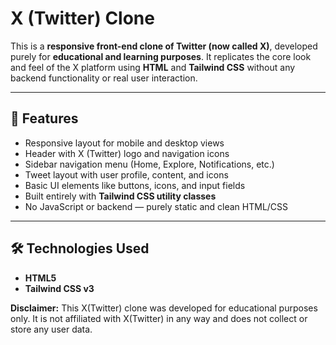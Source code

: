 # X (Twitter) Clone

This is a **responsive front-end clone of Twitter (now called X)**, developed purely for **educational and learning purposes**. It replicates the core look and feel of the X platform using **HTML** and **Tailwind CSS** without any backend functionality or real user interaction.

---

## 🚀 Features

- Responsive layout for mobile and desktop views
- Header with X (Twitter) logo and navigation icons
- Sidebar navigation menu (Home, Explore, Notifications, etc.)
- Tweet layout with user profile, content, and icons
- Basic UI elements like buttons, icons, and input fields
- Built entirely with **Tailwind CSS utility classes**
- No JavaScript or backend — purely static and clean HTML/CSS

---

## 🛠️ Technologies Used

- **HTML5**
- **Tailwind CSS v3**

**Disclaimer:** This X(Twitter) clone was developed for educational purposes only. It is not affiliated with X(Twitter) in any way and does not collect or store any user data.


